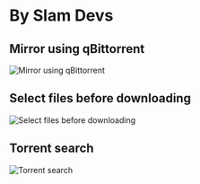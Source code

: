 # By Slam Devs
## Mirror using qBittorrent
![Mirror using qBittorrent](https://telegra.ph/file/c45f0450471c96ad5cd53.jpg)
## Select files before downloading
![Select files before downloading](https://telegra.ph/file/78dea2c82c8caf815f24f.jpg)
## Torrent search
![Torrent search](https://telegra.ph/file/5a97242b8be0868c6b407.jpg)